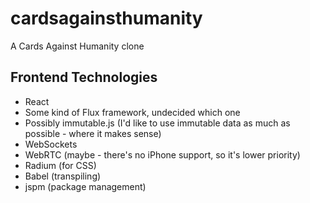 # cardsagainsthumanity
A Cards Against Humanity clone

## Frontend Technologies
* React
* Some kind of Flux framework, undecided which one
* Possibly immutable.js (I'd like to use immutable data as much as possible - where it makes sense)
* WebSockets
* WebRTC (maybe - there's no iPhone support, so it's lower priority)
* Radium (for CSS)
* Babel (transpiling)
* jspm (package management)
